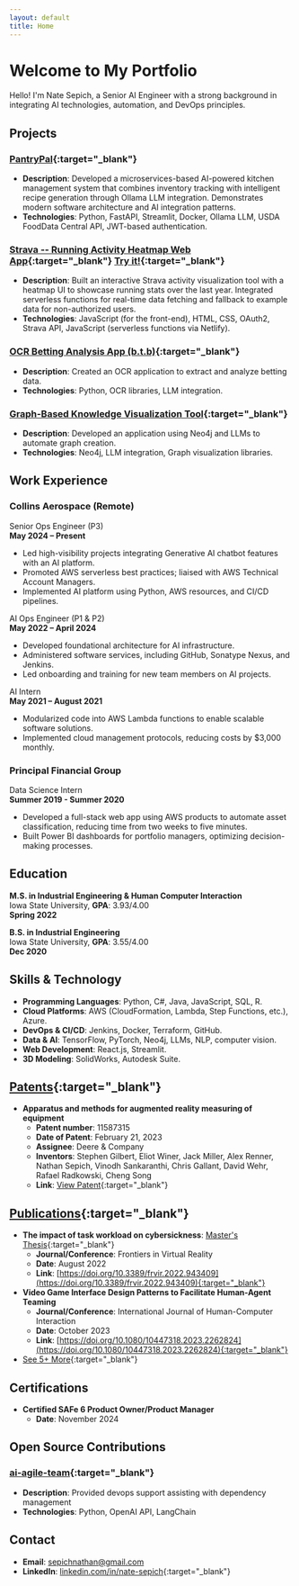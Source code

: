 ```yaml
---
layout: default
title: Home
---
```

# Welcome to My Portfolio

Hello! I'm Nate Sepich, a Senior AI Engineer with a strong background in integrating AI technologies, automation, and DevOps principles.

## Projects

### [PantryPal](https://github.com/nate-sepich/pantry-pal){:target="_blank"}

- **Description**: Developed a microservices-based AI-powered kitchen management system that combines inventory tracking with intelligent recipe generation through Ollama LLM integration. Demonstrates modern software architecture and AI integration patterns.
- **Technologies**: Python, FastAPI, Streamlit, Docker, Ollama LLM, USDA FoodData Central API, JWT-based authentication.

### [Strava -- Running Activity Heatmap Web App](https://github.com/nate-sepich/strava-gh-viz){:target="_blank"} [Try it!](https://nate-sepich.github.io/strava-gh-viz/){:target="_blank"}

- **Description**: Built an interactive Strava activity visualization tool with a heatmap UI to showcase running stats over the last year. Integrated serverless functions for real-time data fetching and fallback to example data for non-authorized users.
- **Technologies**: JavaScript (for the front-end), HTML, CSS, OAuth2, Strava API, JavaScript (serverless functions via Netlify).

### [OCR Betting Analysis App (b.t.b)](https://github.com/nate-sepich/b.t.b){:target="_blank"}

- **Description**: Created an OCR application to extract and analyze betting data.
- **Technologies**: Python, OCR libraries, LLM integration.

### [Graph-Based Knowledge Visualization Tool](https://github.com/nate-sepich/quantum_cognition){:target="_blank"}

- **Description**: Developed an application using Neo4j and LLMs to automate graph creation.
- **Technologies**: Neo4j, LLM integration, Graph visualization libraries.

## Work Experience

### Collins Aerospace (Remote)  
Senior Ops Engineer (P3)  
**May 2024 – Present**

- Led high-visibility projects integrating Generative AI chatbot features with an AI platform.
- Promoted AWS serverless best practices; liaised with AWS Technical Account Managers.
- Implemented AI platform using Python, AWS resources, and CI/CD pipelines.

AI Ops Engineer (P1 & P2)  
**May 2022 – April 2024**

- Developed foundational architecture for AI infrastructure.
- Administered software services, including GitHub, Sonatype Nexus, and Jenkins.
- Led onboarding and training for new team members on AI projects.

AI Intern  
**May 2021 – August 2021**

- Modularized code into AWS Lambda functions to enable scalable software solutions.
- Implemented cloud management protocols, reducing costs by $3,000 monthly.

### Principal Financial Group  
Data Science Intern  
**Summer 2019 - Summer 2020**

- Developed a full-stack web app using AWS products to automate asset classification, reducing time from two weeks to five minutes.
- Built Power BI dashboards for portfolio managers, optimizing decision-making processes.

## Education

**M.S. in Industrial Engineering & Human Computer Interaction**  
Iowa State University, **GPA**: 3.93/4.00  
**Spring 2022**

**B.S. in Industrial Engineering**  
Iowa State University, **GPA**: 3.55/4.00  
**Dec 2020**

## Skills & Technology

- **Programming Languages**: Python, C#, Java, JavaScript, SQL, R.
- **Cloud Platforms**: AWS (CloudFormation, Lambda, Step Functions, etc.), Azure.
- **DevOps & CI/CD**: Jenkins, Docker, Terraform, GitHub.
- **Data & AI**: TensorFlow, PyTorch, Neo4j, LLMs, NLP, computer vision.
- **Web Development**: React.js, Streamlit.
- **3D Modeling**: SolidWorks, Autodesk Suite.

## [Patents](https://patents.justia.com/inventor/nathan-sepich){:target="_blank"}

- **Apparatus and methods for augmented reality measuring of equipment**
  - **Patent number**: 11587315
  - **Date of Patent**: February 21, 2023
  - **Assignee**: Deere & Company
  - **Inventors**: Stephen Gilbert, Eliot Winer, Jack Miller, Alex Renner, Nathan Sepich, Vinodh Sankaranthi, Chris Gallant, David Wehr, Rafael Radkowski, Cheng Song
  - **Link**: [View Patent](https://patents.justia.com/patent/11587315){:target="_blank"}

## [Publications](https://www.researchgate.net/profile/Nathan-Sepich){:target="_blank"}

- **The impact of task workload on cybersickness**: [Master's Thesis](https://dr.lib.iastate.edu/entities/publication/778e1fd4-c3d8-4723-94ff-f27cc8c91413){:target="_blank"} 
  - **Journal/Conference**: Frontiers in Virtual Reality
  - **Date**: August 2022
  - **Link**: [https://doi.org/10.3389/frvir.2022.943409](https://doi.org/10.3389/frvir.2022.943409){:target="_blank"}
- **Video Game Interface Design Patterns to Facilitate Human-Agent Teaming**
  - **Journal/Conference**: International Journal of Human-Computer Interaction
  - **Date**: October 2023
  - **Link**: [https://doi.org/10.1080/10447318.2023.2262824](https://doi.org/10.1080/10447318.2023.2262824){:target="_blank"}
- [See 5+ More](https://www.researchgate.net/profile/Nathan-Sepich){:target="_blank"}

## Certifications

- **Certified SAFe 6 Product Owner/Product Manager**
  - **Date**: November 2024

## Open Source Contributions

### [ai-agile-team](https://github.com/jeanjerome/ai-agile-team){:target="_blank"}

- **Description**: Provided devops support assisting with dependency management
- **Technologies**: Python, OpenAI API, LangChain

## Contact

- **Email**: sepichnathan@gmail.com
- **LinkedIn**: [linkedin.com/in/nate-sepich](https://www.linkedin.com/in/nate-sepich/){:target="_blank"}